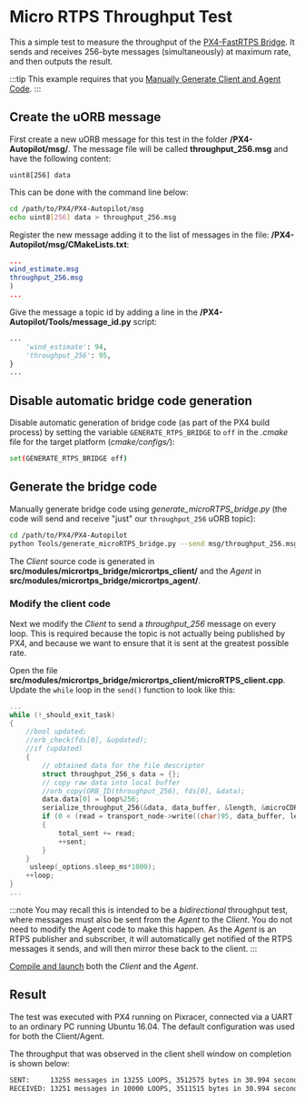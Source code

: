 # Micro RTPS Throughput Test

This a simple test to measure the throughput of the [PX4-FastRTPS Bridge](../middleware/micrortps.md).
It sends and receives 256-byte messages (simultaneously) at maximum rate, and then outputs the result.

:::tip
This example requires that you [Manually Generate Client and Agent Code](../middleware/micrortps_manual_code_generation.md).
:::

## Create the uORB message

First create a new uORB message for this test in the folder **/PX4-Autopilot/msg/**.
The message file will be called **throughput_256.msg** and have the following content:

```
uint8[256] data
```

This can be done with the command line below:

```sh
cd /path/to/PX4/PX4-Autopilot/msg
echo uint8[256] data > throughput_256.msg
```

Register the new message adding it to the list of messages in the file: **/PX4-Autopilot/msg/CMakeLists.txt**:

```cmake
...
wind_estimate.msg
throughput_256.msg
)
...
```

Give the message a topic id by adding a line in the **/PX4-Autopilot/Tools/message_id.py** script:

```python
...
    'wind_estimate': 94,
    'throughput_256': 95,
}
...
```

## Disable automatic bridge code generation

Disable automatic generation of bridge code (as part of the PX4 build process) by setting the variable `GENERATE_RTPS_BRIDGE` to `off` in the *.cmake* file for the target platform (*cmake/configs/*):

```sh
set(GENERATE_RTPS_BRIDGE off)
```


## Generate the bridge code

Manually generate bridge code using *generate_microRTPS_bridge.py* (the code will send and receive "just" our `throughput_256` uORB topic):

```sh
cd /path/to/PX4/PX4-Autopilot
python Tools/generate_microRTPS_bridge.py --send msg/throughput_256.msg --receive msg/throughput_256.msg
```

The *Client* source code is generated in **src/modules/micrortps_bridge/micrortps_client/** and the *Agent* in **src/modules/micrortps_bridge/micrortps_agent/**.

### Modify the client code

Next we modify the *Client* to send a *throughput_256* message on every loop. This is required because the topic is not actually being published by PX4, and because we want to ensure that it is sent at the greatest possible rate.

Open the file **src/modules/micrortps_bridge/micrortps_client/microRTPS_client.cpp**. Update the `while` loop in the `send()` function to look like this:

```cpp
...
while (!_should_exit_task)
{
    //bool updated;
    //orb_check(fds[0], &updated);
    //if (updated)
    {
        // obtained data for the file descriptor
        struct throughput_256_s data = {};
        // copy raw data into local buffer
        //orb_copy(ORB_ID(throughput_256), fds[0], &data);
        data.data[0] = loop%256;
        serialize_throughput_256(&data, data_buffer, &length, &microCDRWriter);
        if (0 < (read = transport_node->write((char)95, data_buffer, length)))
        {
            total_sent += read;
            ++sent;
        }
    }
     usleep(_options.sleep_ms*1000);
    ++loop;
}
...
```

:::note
You may recall this is intended to be a *bidirectional* throughput test, where messages must also be sent from the *Agent* to the *Client*.
You do not need to modify the Agent code to make this happen.
As the *Agent* is an RTPS publisher and subscriber, it will automatically get notified of the RTPS messages it sends, and will then mirror these back to the client.
:::

[Compile and launch](../middleware/micrortps_manual_code_generation.md#build-and-use-the-code) both the *Client* and the *Agent*.


## Result

The test was executed with PX4 running on Pixracer, connected via a UART to an ordinary PC running Ubuntu 16.04. The default configuration was used for both the Client/Agent.

The throughput that was observed in the client shell window on completion is shown below:

```sh
SENT:     13255 messages in 13255 LOOPS, 3512575 bytes in 30.994 seconds - 113.33KB/s
RECEIVED: 13251 messages in 10000 LOOPS, 3511515 bytes in 30.994 seconds - 113.30KB/s
```

